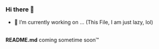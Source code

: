### Hi there 👋

- 🔭 I’m currently working on ... (This File, I am just lazy, lol)

<br>
<b>README.md</b> coming sometime soon™

<!--
**spongeyperson/spongeyperson** is a ✨ _special_ ✨ repository because its `README.md` (this file) appears on your GitHub profile.

Here are some ideas to get you started:

- 🌱 I’m currently learning ...
- 👯 I’m looking to collaborate on ...
- 🤔 I’m looking for help with ...
- 💬 Ask me about ...
- 📫 How to reach me: ...
- 😄 Pronouns: ...
- ⚡ Fun fact: ...
-->
